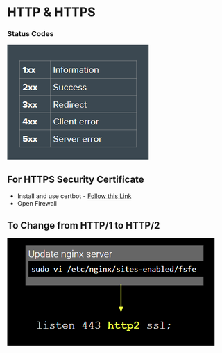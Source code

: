 # HTTP & HTTPS

### Status Codes

![Alt text](./images/image1.png)

## For HTTPS Security Certificate

- Install and use certbot - [Follow this Link](https://certbot.eff.org/instructions)
- Open Firewall

## To Change from HTTP/1 to HTTP/2

![Alt text](./images/image2.png)